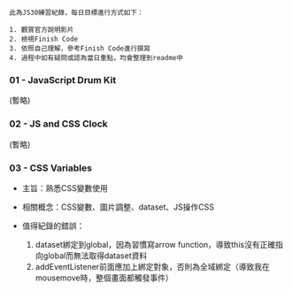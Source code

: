 ﻿```
此為JS30練習紀錄，每日目標進行方式如下：

1. 觀賞官方說明影片
2. 檢視Finish Code
3. 依照自己理解，參考Finish Code進行撰寫
4. 過程中如有疑問或認為當日重點，均會整理到readme中
```

### 01 - JavaScript Drum Kit
(暫略)

### 02 - JS and CSS Clock
(暫略)
### 03 - CSS Variables
- 主旨：熟悉CSS變數使用
- 相關概念：CSS變數、圖片調整、dataset、JS操作CSS
- 值得紀錄的錯誤：

  1. dataset綁定到global，因為習慣寫arrow function，導致this沒有正確指向global而無法取得dataset資料
  2. addEventListener前面應加上綁定對象，否則為全域綁定（導致我在mousemove時，整個畫面都觸發事件）
